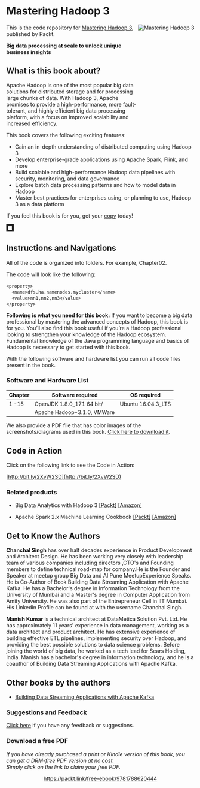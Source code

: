 


# Mastering Hadoop 3
<a href="https://www.packtpub.com/big-data-and-business-intelligence/mastering-hadoop-3?utm_source=github&utm_medium=repository&utm_campaign=9781788620444"><img src="https://www.packtpub.com/sites/default/files/B09151.png" alt="
Mastering Hadoop 3" height="256px" align="right"></a>

This is the code repository for [Mastering Hadoop 3](https://www.packtpub.com/big-data-and-business-intelligence/mastering-hadoop-3?utm_source=github&utm_medium=repository&utm_campaign=9781788620444), published by Packt.

**Big data processing at scale to unlock unique business insights**

## What is this book about?
Apache Hadoop is one of the most popular big data solutions for distributed storage and for processing large chunks of data. With Hadoop 3, Apache promises to provide a high-performance, more fault-tolerant, and highly efficient big data processing platform, with a focus on improved scalability and increased efficiency.

This book covers the following exciting features: 
* Gain an in-depth understanding of distributed computing using Hadoop 3
* Develop enterprise-grade applications using Apache Spark, Flink, and more
* Build scalable and high-performance Hadoop data pipelines with security, monitoring, and data governance
* Explore batch data processing patterns and how to model data in Hadoop
* Master best practices for enterprises using, or planning to use, Hadoop 3 as a data platform

If you feel this book is for you, get your [copy](https://www.amazon.com/dp/1788-620445) today!

<a href="https://www.packtpub.com/?utm_source=github&utm_medium=banner&utm_campaign=GitHubBanner"><img src="https://raw.githubusercontent.com/PacktPublishing/GitHub/master/GitHub.png" 
alt="https://www.packtpub.com/" border="5" /></a>


## Instructions and Navigations
All of the code is organized into folders. For example, Chapter02.

The code will look like the following:
```
<property>
  <name>dfs.ha.namenodes.mycluster</name>
  <value>nn1,nn2,nn3</value>
</property>
```

**Following is what you need for this book:**
If you want to become a big data professional by mastering the advanced concepts of Hadoop, this book is for you. You’ll also find this book useful if you’re a Hadoop professional looking to strengthen your knowledge of the Hadoop ecosystem. Fundamental knowledge of the Java programming language and basics of Hadoop is necessary to get started with this book.

With the following software and hardware list you can run all code files present in the book.

### Software and Hardware List

| Chapter  | Software required                   | OS required           |
| -------- | ------------------------------------| ----------------------|
| 1 -15    | OpenJDK 1.8.0_171 64 bit/           |    Ubuntu 16.04.3_LTS |
|          | Apache Hadoop-3.1.0, VMWare         |                       |



We also provide a PDF file that has color images of the screenshots/diagrams used in this book. [Click here to download it](https://www.packtpub.com/sites/default/files/downloads/9781788620444_ColorImages.pdf).

## Code in Action

Click on the following link to see the Code in Action:

[http://bit.ly/2XvW2SD](http://bit.ly/2XvW2SD)

### Related products <Other books you may enjoy>
* Big Data Analytics with Hadoop 3 [[Packt]](https://www.packtpub.com/big-data-and-business-intelligence/big-data-analytics-hadoop-3?utm_source=github&utm_medium=repository&utm_campaign=9781788628846) [[Amazon]](https://www.amazon.com/dp/1788628845)

* Apache Spark 2.x Machine Learning Cookbook [[Packt]](https://www.packtpub.com/big-data-and-business-intelligence/apache-spark-machine-learning-cookbook?utm_source=github&utm_medium=repository&utm_campaign=9781783551606) [[Amazon]](https://www.amazon.com/dp/1786462745)

## Get to Know the Authors
**Chanchal Singh**
has over half decades experience in Product Development and Architect Design. He has been working very closely with leadership team of various companies including directors ,CTO's and Founding members to define technical road-map for company.He is the Founder and Speaker at meetup group Big Data and AI Pune MeetupExperience Speaks. He is Co-Author of Book Building Data Streaming Application with Apache Kafka. He has a Bachelor's degree in Information Technology from the University of Mumbai and a Master's degree in Computer Application from Amity University. He was also part of the Entrepreneur Cell in IIT Mumbai. His Linkedin Profile can be found at with the username Chanchal Singh.

**Manish Kumar**
is a technical architect at DataMetica Solution Pvt. Ltd. He has approximately 11 years' experience in data management, working as a data architect and product architect. He has extensive experience of building effective ETL pipelines, implementing security over Hadoop, and providing the best possible solutions to data science problems. Before joining the world of big data, he worked as a tech lead for Sears Holding, India. Manish has a bachelor's degree in information technology, and he is a coauthor of Building Data Streaming Applications with Apache Kafka.


## Other books by the authors
* [Building Data Streaming Applications with Apache Kafka](https://www.packtpub.com/big-data-and-business-intelligence/building-data-streaming-applications-apache-kafka?utm_source=github&utm_medium=repository&utm_campaign=9781787283985)
### Suggestions and Feedback
[Click here](https://docs.google.com/forms/d/e/1FAIpQLSdy7dATC6QmEL81FIUuymZ0Wy9vH1jHkvpY57OiMeKGqib_Ow/viewform) if you have any feedback or suggestions.
### Download a free PDF

 <i>If you have already purchased a print or Kindle version of this book, you can get a DRM-free PDF version at no cost.<br>Simply click on the link to claim your free PDF.</i>
<p align="center"> <a href="https://packt.link/free-ebook/9781788620444">https://packt.link/free-ebook/9781788620444 </a> </p>